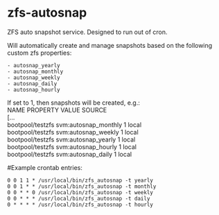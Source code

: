 # zfs-autosnap  

ZFS auto snapshot service. Designed to run out of cron.  

Will automatically create and manage snapshots based on the following custom zfs properties:  

	- autosnap_yearly  
	- autosnap_monthly  
	- autosnap_weekly  
	- autosnap_daily  
	- autosnap_hourly  

If set to 1, then snapshots will be created, e.g.:  
NAME                PROPERTY              VALUE                  SOURCE  
[...  
bootpool/testzfs    svm:autosnap_monthly  1                      local  
bootpool/testzfs    svm:autosnap_weekly   1                      local  
bootpool/testzfs    svm:autosnap_yearly   1                      local  
bootpool/testzfs    svm:autosnap_hourly   1                      local  
bootpool/testzfs    svm:autosnap_daily    1                      local  


#Example crontab entries:  
````
0 0 1 1 * /usr/local/bin/zfs_autosnap -t yearly  
0 0 1 * * /usr/local/bin/zfs_autosnap -t monthly  
0 0 * * 0 /usr/local/bin/zfs_autosnap -t weekly  
0 0 * * * /usr/local/bin/zfs_autosnap -t daily  
0 * * * * /usr/local/bin/zfs_autosnap -t hourly  
````
